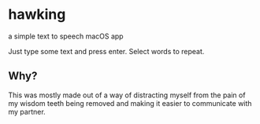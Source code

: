 # hawking
a simple text to speech macOS app

Just type some text and press enter. Select words to repeat.

## Why?

This was mostly made out of a way of distracting myself from the pain of
my wisdom teeth being removed and making it easier to communicate with my partner.
